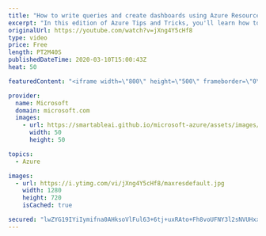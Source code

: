 ```yaml
---
title: "How to write queries and create dashboards using Azure Resource Graph | Azure Tips and Tricks"
excerpt: "In this edition of Azure Tips and Tricks, you'll learn how to write queries and create dashboards using the full power of Azure Resource Graph.   For more tips and tricks, visit: http://azuredev.tips    Get started with 12 months of free services and $200 USD in credit. Create your free account today"
originalUrl: https://youtube.com/watch?v=jXng4Y5cHf8
type: video
price: Free
length: PT2M40S
publishedDateTime: 2020-03-10T15:00:43Z
heat: 50

featuredContent: "<iframe width=\"800\" height=\"500\" frameborder=\"0\" src=\"https://www.youtube.com/embed/jXng4Y5cHf8\" allow=\"accelerometer; autoplay; encrypted-media; gyroscope; picture-in-picture\" allowfullscreen></iframe>"

provider:
  name: Microsoft
  domain: microsoft.com
  images:
    - url: https://smartableai.github.io/microsoft-azure/assets/images/organizations/microsoft.com-50x50.jpg
      width: 50
      height: 50

topics:
  - Azure

images:
  - url: https://i.ytimg.com/vi/jXng4Y5cHf8/maxresdefault.jpg
    width: 1280
    height: 720
    isCached: true

secured: "lwZYG19IYiIymifna0AHksoVlFul63+6tj+uxRAto+Fh8voUFNY3l2sNVUHxx6eAWM/QYqbN4Eti2UppVQAwbix6FFohM/C5bw6xzX2XjD88jQc+UYmW9A+AH5efKJFwtgBKFMd9ODaaJGaDV9PSnGKk6iAMl5lmBatyiPQzkKRhH9YCqcuB7QVETcpvKXFpFqeESEirb1EhKXpg/3z+h+Eb993yxcMejtmzHyfGmtkPcwaV4M5pL3b7d5vg2wjwpdxBn6BZ0qcn0G+hhUY+My1V04E5i32TefjNCL956keu0TCzoiata/WDoM9P7EzOOzLy2QPozi4CHhwnvbLYg3EazHusQJ/nOp2MJ9pffEgnInbLNfQ7G3CxxTK6nokUmQiJAP+MzYB8RvEcb5rquuTWfZxjJCWKW4Z+KxUCCuo=;s7yOfsbDqH7YUs8PamT1nw=="
---
```



